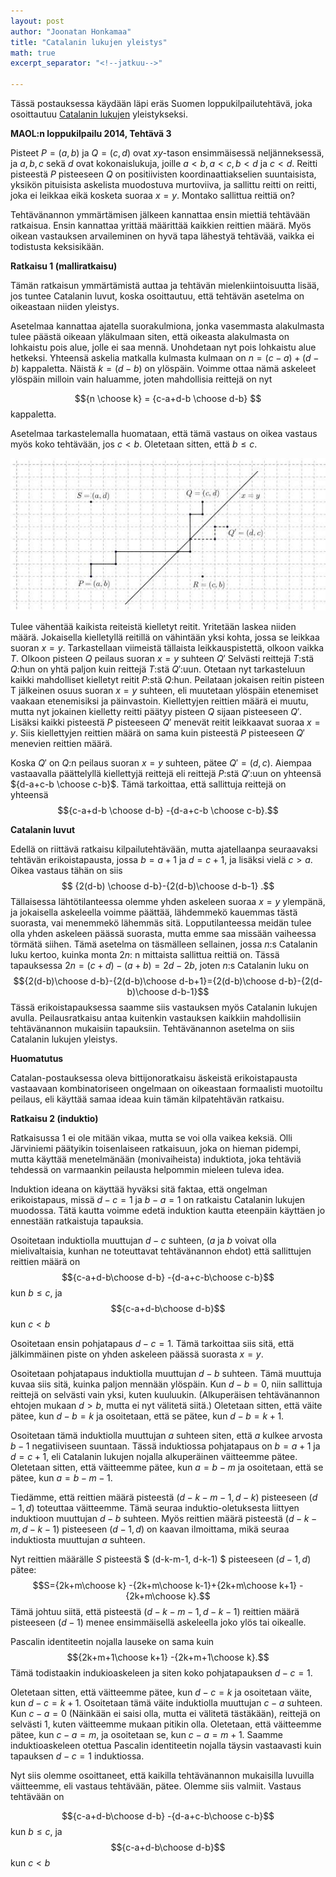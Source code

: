 ```yaml
---
layout: post
author: "Joonatan Honkamaa"
title: "Catalanin lukujen yleistys"
math: true
excerpt_separator: "<!--jatkuu-->"

---
```


Tässä postauksessa käydään läpi eräs Suomen loppukilpailutehtävä, joka osoittautuu [Catalanin lukujen](https://blog.matematiikkakilpailut.fi/2018/03/29/Catalanin-luvut.html) yleistykseksi.


**MAOL:n loppukilpailu 2014, Tehtävä 3**

Pisteet $P = (a, b)$ ja $Q = (c, d)$ ovat $xy$-tason ensimmäisessä neljänneksessä, ja $a, b, c$ sekä $d$ ovat kokonaislukuja, joille $a<b, a<c, b<d$ ja $c<d$. Reitti pisteestä $P$ pisteeseen $Q$ on positiivisten koordinaattiakselien suuntaisista, yksikön pituisista askelista muodostuva murtoviiva, ja sallittu reitti on reitti, joka ei leikkaa eikä kosketa suoraa $x = y$. Montako sallittua reittiä on?


<!--jatkuu-->


Tehtävänannon ymmärtämisen jälkeen kannattaa ensin miettiä tehtävään ratkaisua. Ensin kannattaa yrittää määrittää kaikkien reittien määrä. Myös oikean vastauksen arvaileminen on hyvä tapa lähestyä tehtävää, vaikka ei todistusta keksisikään.


**Ratkaisu 1 (malliratkaisu)**

Tämän ratkaisun ymmärtämistä auttaa ja tehtävän mielenkiintoisuutta lisää, jos tuntee Catalanin luvut, koska osoittautuu, että tehtävän asetelma on oikeastaan niiden yleistys.

Asetelmaa kannattaa ajatella suorakulmiona, jonka vasemmasta alakulmasta tulee päästä oikeaan yläkulmaan siten, että oikeasta alakulmasta on lohkaistu pois alue, jolle ei saa mennä. Unohdetaan nyt pois lohkaistu alue hetkeksi. Yhteensä askelia matkalla kulmasta kulmaan on $n=(c-a)+(d-b)$ kappaletta. Näistä $k=(d-b)$ on ylöspäin. Voimme ottaa nämä askeleet ylöspäin milloin vain haluamme, joten mahdollisia reittejä on nyt

$${n \choose k} = {c-a+d-b \choose d-b} $$
kappaletta.

Asetelmaa tarkastelemalla huomataan, että tämä vastaus on oikea vastaus myös koko tehtävään, jos $c<b$. Oletetaan sitten, että $b \le c$.

![Kuva tilanteesta. Lähde: malliratkaisu](/assets/images/Catalan-yleistys.jpg "Kuva tilanteesta")


Tulee vähentää kaikista reiteistä kielletyt reitit. Yritetään laskea niiden määrä. Jokaisella kielletyllä reitillä on vähintään yksi kohta, jossa se leikkaa suoran $x=y$. Tarkastellaan viimeistä tällaista leikkauspistettä, olkoon vaikka $T$. Olkoon pisteen $Q$ peilaus suoran $x=y$ suhteen $Q'$ Selvästi reittejä $T$:stä $Q$:hun on yhtä paljon kuin reittejä $T$:stä $Q'$:uun. Otetaan nyt tarkasteluun kaikki mahdolliset kielletyt reitit $P$:stä $Q$:hun. Peilataan jokaisen reitin pisteen T jälkeinen osuus suoran $x=y$ suhteen, eli muutetaan ylöspäin etenemiset vaakaan etenemisiksi ja päinvastoin. Kiellettyjen reittien määrä ei muutu, mutta nyt jokainen kielletty reitti päätyy pisteen $Q$ sijaan pisteeseen $Q'$. Lisäksi kaikki pisteestä $P$ pisteeseen $Q'$ menevät reitit leikkaavat suoraa $x=y$. Siis kiellettyjen reittien määrä on sama kuin pisteestä $P$ pisteeseen $Q'$ menevien reittien määrä.

Koska $Q'$ on $Q$:n peilaus suoran $x=y$ suhteen, pätee $Q'=(d, c)$. Aiempaa vastaavalla päättelyllä kiellettyjä reittejä eli reittejä $P$:stä $Q'$:uun on yhteensä ${d-a+c-b \choose c-b}$. Tämä tarkoittaa, että sallittuja reittejä on yhteensä $${c-a+d-b \choose d-b} -{d-a+c-b \choose c-b}.$$


**Catalanin luvut**

Edellä on riittävä ratkaisu kilpailutehtävään, mutta ajatellaanpa seuraavaksi tehtävän erikoistapausta, jossa $b=a+1$ ja $d=c+1$, ja lisäksi vielä $c>a$. Oikea vastaus tähän on siis $$ {2(d-b) \choose d-b}-{2(d-b)\choose d-b-1} .$$ Tällaisessa lähtötilanteessa olemme yhden askeleen suoraa $x=y$ ylempänä, ja jokaisella askeleella voimme päättää, lähdemmekö kauemmas tästä suorasta, vai menemmekö lähemmäs sitä. Lopputilanteessa meidän tulee olla yhden askeleen päässä suorasta, mutta emme saa missään vaiheessa törmätä siihen. Tämä asetelma on täsmälleen sellainen, jossa $n:$s Catalanin luku kertoo, kuinka monta $2n:$ n mittaista sallittua reittiä on. Tässä tapauksessa $2n=(c+d)-(a+b)=2d-2b$, joten $n:$s Catalanin luku on $${2(d-b)\choose d-b}-{2(d-b)\choose d-b+1}={2(d-b)\choose d-b}-{2(d-b)\choose d-b-1}$$ Tässä erikoistapauksessa saamme siis vastauksen myös Catalanin lukujen avulla. Peilausratkaisu antaa kuitenkin vastauksen kaikkiin mahdollisiin tehtävänannon mukaisiin tapauksiin. Tehtävänannon asetelma on siis Catalanin lukujen yleistys.

**Huomatutus**

Catalan-postauksessa oleva bittijonoratkaisu äskeistä erikoistapausta vastaavaan kombinatoriseen ongelmaan on oikeastaan formaalisti muotoiltu peilaus, eli käyttää samaa ideaa kuin tämän kilpatehtävän ratkaisu.

**Ratkaisu 2 (induktio)**

Ratkaisussa 1 ei ole mitään vikaa, mutta se voi olla vaikea keksiä. Olli Järviniemi päätyikin toisenlaiseen ratkaisuun, joka on hieman pidempi, mutta käyttää menetelmänään (monivaiheista) induktiota, joka tehtäviä tehdessä on varmaankin peilausta helpommin mieleen tuleva idea.

Induktion ideana on käyttää hyväksi sitä faktaa, että ongelman erikoistapaus, missä $d - c = 1$ ja $b - a = 1$ on ratkaistu Catalanin lukujen muodossa. Tätä kautta voimme edetä induktion kautta eteenpäin käyttäen jo ennestään ratkaistuja tapauksia.

Osoitetaan induktiolla muuttujan $d-c$ suhteen, ($a$ ja $b$ voivat olla mielivaltaisia, kunhan ne toteuttavat tehtävänannon ehdot) että sallittujen reittien määrä on $${c-a+d-b\choose d-b} -{d-a+c-b\choose c-b}$$ kun $b\le c$, ja  $${c-a+d-b\choose d-b}$$ kun $c<b$

Osoitetaan ensin pohjatapaus $d-c=1$. Tämä tarkoittaa siis sitä, että jälkimmäinen piste on yhden askeleen päässä suorasta $x=y$.

Osoitetaan pohjatapaus induktiolla muuttujan $d-b$ suhteen. Tämä muuttuja kuvaa siis sitä, kuinka paljon mennään ylöspäin. Kun $d-b=0$, niin sallittuja reittejä on selvästi vain yksi, kuten kuuluukin. (Alkuperäisen tehtävänannon ehtojen mukaan $d>b$, mutta ei nyt välitetä siitä.) Oletetaan sitten, että väite pätee, kun $d-b=k$ ja osoitetaan, että se pätee, kun $d-b=k+1.$

Osoitetaan tämä induktiolla muuttujan $a$ suhteen siten, että $a$ kulkee arvosta $b-1$ negatiiviseen suuntaan. Tässä induktiossa pohjatapaus on $b=a+1$ ja $d=c+1$, eli Catalanin lukujen nojalla alkuperäinen väitteemme pätee. Oletetaan sitten, että väitteemme pätee, kun $a=b-m$ ja osoitetaan, että se pätee, kun $a=b-m-1$.

Tiedämme, että reittien määrä pisteestä $(d-k-m-1, d-k)$ pisteeseen $(d-1,d)$ toteuttaa väitteemme. Tämä seuraa induktio-oletuksesta liittyen induktioon muuttujan $d - b$ suhteen. Myös reittien määrä pisteestä $(d-k-m, d-k-1)$ pisteeseen $(d-1, d)$ on kaavan ilmoittama, mikä seuraa induktiosta muuttujan $a$ suhteen.

Nyt reittien määrälle $S$ pisteestä $ (d-k-m-1, d-k-1)  $ pisteeseen $(d-1, d)$ pätee: $$S={2k+m\choose k} -{2k+m\choose k-1}+{2k+m\choose k+1} -{2k+m\choose k}.$$
Tämä johtuu siitä, että pisteestä $(d - k - m - 1, d - k - 1)$ reittien määrä pisteeseen $(d - 1)$ menee ensimmäisellä askeleella joko ylös tai oikealle.

Pascalin identiteetin nojalla lauseke on sama kuin $${2k+m+1\choose k+1} -{2k+m+1\choose k}.$$ Tämä todistaakin indukioaskeleen ja siten koko pohjatapauksen $d-c=1$.


Oletetaan sitten, että väitteemme pätee, kun $d-c=k$ ja osoitetaan väite, kun $d-c=k+1$. Osoitetaan tämä väite induktiolla muuttujan $c-a$ suhteen. Kun $c-a=0$ (Näinkään ei saisi olla, mutta ei välitetä tästäkään), reittejä on selvästi $1$, kuten väitteemme mukaan pitikin olla. Oletetaan, että väitteemme pätee, kun $c-a=m$, ja osoitetaan se, kun $c-a=m+1$. Saamme induktioaskeleen otettua Pascalin identiteetin nojalla täysin vastaavasti kuin tapauksen $d-c=1$ induktiossa.

Nyt siis olemme osoittaneet, että kaikilla tehtävänannon mukaisilla luvuilla väitteemme, eli vastaus tehtävään, pätee. Olemme siis valmiit. Vastaus tehtävään on

$${c-a+d-b\choose d-b} -{d-a+c-b\choose c-b}$$ kun $b\le c$, ja  $${c-a+d-b\choose d-b}$$ kun $c<b$
